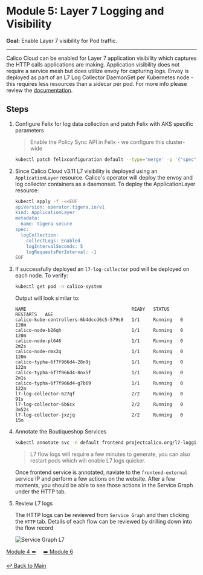 # Module 5: Layer 7 Logging and Visibility

**Goal:** Enable Layer 7 visibility for Pod traffic.

---

Calico Cloud can be enabled for Layer 7 application visibility which captures the HTTP calls applications are making. Application visibility does not require a service mesh but does utilize envoy for capturing logs. Envoy is deployed as part of an L7 Log Collector DaemonSet per Kubernetes node - this requires less resources than a sidecar per pod. For more info please review the [documentation](https://docs.tigera.io/calico-cloud/visibility/elastic/l7/configure).

## Steps

1. Configure Felix for log data collection and patch Felix with AKS specific parameters

    >Enable the Policy Sync API in Felix - we configure this cluster-wide

    ```bash
    kubectl patch felixconfiguration default --type='merge' -p '{"spec":{"policySyncPathPrefix":"/var/run/nodeagent"}}'
    ```

2. Since Calico Cloud v3.11 L7 visibility is deployed using an `ApplicationLayer` resource. Calico's operator will deploy the envoy and log collector containers as a daemonset. To deploy the ApplicationLayer resource:

    ```bash
    kubectl apply -f -<<EOF
    apiVersion: operator.tigera.io/v1
    kind: ApplicationLayer
    metadata:
      name: tigera-secure
    spec:
      logCollection:
        collectLogs: Enabled
        logIntervalSeconds: 5
        logRequestsPerInterval: -1
    EOF
    ```

3. If successfully deployed an `l7-log-collector` pod will be deployed on each node. To verify:

    ```bash
    kubectl get pod -n calico-system
    ```

    Output will look similar to:

    ```text
    NAME                                       READY   STATUS    RESTARTS   AGE
    calico-kube-controllers-6b4dccd6c5-579s8   1/1     Running   0          120m
    calico-node-b26qh                          1/1     Running   0          120m
    calico-node-pl646                          1/1     Running   0          2m2s
    calico-node-rmx2q                          1/1     Running   0          120m
    calico-typha-6f7f966d4-28n9j               1/1     Running   0          122m
    calico-typha-6f7f966d4-8nx5f               1/1     Running   0          2m1s
    calico-typha-6f7f966d4-g7b69               1/1     Running   0          122m
    l7-log-collector-627qf                     2/2     Running   0          91s
    l7-log-collector-6b6cx                     2/2     Running   0          3m52s
    l7-log-collector-jxzjq                     2/2     Running   0          15m
    ```

4. Annotate the Boutiqueshop Services

    ```bash
    kubectl annotate svc -n default frontend projectcalico.org/l7-logging=true
    ```

    >L7 flow logs will require a few minutes to generate, you can also restart pods which will enable L7 logs quicker.

    Once frontend service is annotated, naviate to the `frontend-external` service IP and perform a few actions on the website. After a few moments, you should be able to see those actions in the Service Graph under the HTTP tab.

5. Review L7 logs

    The HTTP logs can be reviewed from `Service Graph` and then clicking the `HTTP` tab. Details of each flow can be reviewed by drilling down into the flow record

    ![Service Graph L7](../img/service-graph-l7.png)

[Module 4 :arrow_left:](../modules/dns-egress-access-controls.md) &nbsp;&nbsp;&nbsp;&nbsp;[:arrow_right: Module 6](../modules/using-observability-tools.md)

[:leftwards_arrow_with_hook: Back to Main](/README.md)
